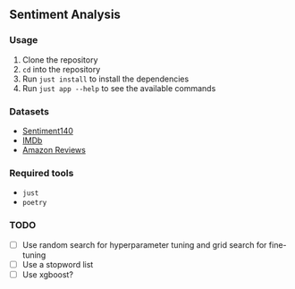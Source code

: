 Sentiment Analysis
---

### Usage
1. Clone the repository
2. `cd` into the repository
3. Run `just install` to install the dependencies
4. Run `just app --help` to see the available commands

### Datasets
- [Sentiment140](https://www.kaggle.com/datasets/kazanova/sentiment140)
- [IMDb](https://www.kaggle.com/datasets/lakshmi25npathi/imdb-dataset-of-50k-movie-reviews)
- [Amazon Reviews](https://www.kaggle.com/datasets/bittlingmayer/amazonreviews)

### Required tools
- `just`
- `poetry`

### TODO
- [ ] Use random search for hyperparameter tuning and grid search for fine-tuning
- [ ] Use a stopword list
- [ ] Use xgboost?
